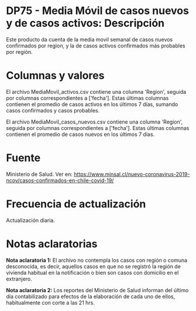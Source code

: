 # DP75 - Media Móvil de casos nuevos y de casos activos: Descripción
Este producto da cuenta de la media movil semanal de casos nuevos confirmados por region, y la de casos activos confirmados más probables por región. 

# Columnas y valores
El archivo MediaMovil_activos.csv contiene una columna 'Region', seguida por columnas correspondientes a ['fecha']. 
Estas últimas columnas contienen el promedio de casos activos en los últimos 7 días, sumando casos confirmados y casos probables.

El archivo MediaMovil_casos_nuevos.csv contiene una columna 'Region', seguida por columnas correspondientes a ['fecha']. 
Estas últimas columnas contienen el promedio de casos nuevos en los últimos 7 días.

# Fuente
Ministerio de Salud. Ver en:
https://www.minsal.cl/nuevo-coronavirus-2019-ncov/casos-confirmados-en-chile-covid-19/

# Frecuencia de actualización
Actualización diaria. 

# Notas aclaratorias

**Nota aclaratoria 1:** El archivo no contempla los casos con región o comuna desconocida, es decir, aquellos casos en que no se registró la región de vivienda habitual en la notificación o bien son casos con domicilio en el extranjero.

**Nota aclaratoria 2:**  Los reportes del Ministerio de Salud informan del último día contabilizado para efectos de la elaboración de cada uno de ellos, habitualmente con corte a las 21 hrs. 
